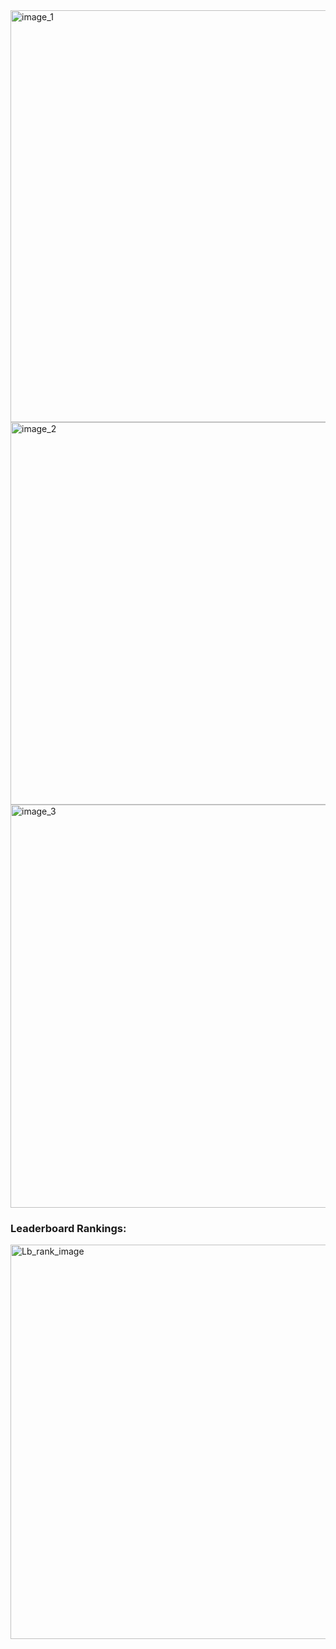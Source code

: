 
<img width="659" alt="image_1" src="https://user-images.githubusercontent.com/6191291/67622850-2f7da380-f83c-11e9-9cec-a71773d0b6ee.PNG">
<img width="612" alt="image_2" src="https://user-images.githubusercontent.com/6191291/67622852-33112a80-f83c-11e9-8b51-5cc2db6c1d85.PNG">
<img width="645" alt="image_3" src="https://user-images.githubusercontent.com/6191291/67622855-360c1b00-f83c-11e9-8a1c-d8fa39e562fc.PNG">

### Leaderboard Rankings:


<img width="631" alt="Lb_rank_image" src="https://user-images.githubusercontent.com/6191291/67622856-3b696580-f83c-11e9-892c-ba64b4ebcf12.PNG">
